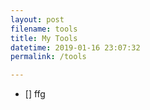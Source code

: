 ```yaml
---
layout: post
filename: tools
title: My Tools
datetime: 2019-01-16 23:07:32
permalink: /tools

---
```


 - [] ffg

